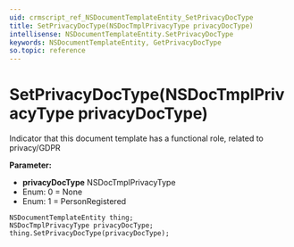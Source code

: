 ```yaml
---
uid: crmscript_ref_NSDocumentTemplateEntity_SetPrivacyDocType
title: SetPrivacyDocType(NSDocTmplPrivacyType privacyDocType)
intellisense: NSDocumentTemplateEntity.SetPrivacyDocType
keywords: NSDocumentTemplateEntity, GetPrivacyDocType
so.topic: reference
---
```


# SetPrivacyDocType(NSDocTmplPrivacyType privacyDocType)

Indicator that this document template has a functional role, related to privacy/GDPR

**Parameter:** 
* **privacyDocType** NSDocTmplPrivacyType
* Enum: 0 = None 
* Enum: 1 = PersonRegistered 

```crmscript
NSDocumentTemplateEntity thing;
NSDocTmplPrivacyType privacyDocType;
thing.SetPrivacyDocType(privacyDocType);
```

